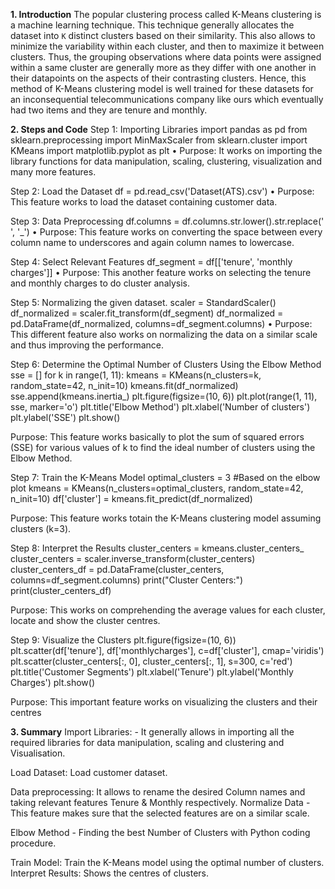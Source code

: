 **1. Introduction**
The popular clustering process called K-Means clustering is a machine learning
technique. This technique generally allocates the dataset into `K` distinct clusters
based on their similarity. This also allows to minimize the variability within each
cluster, and then to maximize it between clusters. Thus, the grouping observations
where data points were assigned within a same cluster are generally more as they
differ with one another in their datapoints on the aspects of their contrasting clusters.
Hence, this method of K-Means clustering model is well trained for these datasets for
an inconsequential telecommunications company like ours which eventually had two
items and they are tenure and monthly.


**2. Steps and Code**
Step 1: Importing Libraries
import pandas as pd
from sklearn.preprocessing import MinMaxScaler
from sklearn.cluster import KMeans
import matplotlib.pyplot as plt
• Purpose: It works on importing the library functions for data manipulation,
scaling, clustering, visualization and many more features.

Step 2: Load the Dataset
df = pd.read_csv('Dataset(ATS).csv')
• Purpose: This feature works to load the dataset containing customer data.

Step 3: Data Preprocessing
df.columns = df.columns.str.lower().str.replace(' ', '_')
• Purpose: This feature works on converting the space between every column
name to underscores and again column names to lowercase.

Step 4: Select Relevant Features
df_segment = df[['tenure', 'monthly charges']]
• Purpose: This another feature works on selecting the tenure and monthly
charges to do cluster analysis.

Step 5: Normalizing the given dataset.
scaler = StandardScaler()
df_normalized = scaler.fit_transform(df_segment)
df_normalized = pd.DataFrame(df_normalized, columns=df_segment.columns)
• Purpose: This different feature also works on normalizing the data on a similar
scale and thus improving the performance.

Step 6: Determine the Optimal Number of Clusters Using the Elbow Method
sse = []
for k in range(1, 11):
kmeans = KMeans(n_clusters=k, random_state=42, n_init=10)
kmeans.fit(df_normalized)
sse.append(kmeans.inertia_)
plt.figure(figsize=(10, 6))
plt.plot(range(1, 11), sse, marker='o')
plt.title('Elbow Method')
plt.xlabel('Number of clusters')
plt.ylabel('SSE')
plt.show()

Purpose: This feature works basically to plot the sum of squared errors (SSE)
for various values of k to find the ideal number of clusters using the Elbow
Method.

Step 7: Train the K-Means Model
optimal_clusters = 3 #Based on the elbow plot
kmeans = KMeans(n_clusters=optimal_clusters, random_state=42, n_init=10)
df['cluster'] = kmeans.fit_predict(df_normalized)

Purpose: This feature works totain the K-Means clustering model assuming
clusters (k=3).

Step 8: Interpret the Results
cluster_centers = kmeans.cluster_centers_
cluster_centers = scaler.inverse_transform(cluster_centers)
cluster_centers_df = pd.DataFrame(cluster_centers, columns=df_segment.columns)
print("Cluster Centers:")
print(cluster_centers_df)

Purpose: This works on comprehending the average values for each cluster,
locate and show the cluster centres.

Step 9: Visualize the Clusters
plt.figure(figsize=(10, 6))
plt.scatter(df['tenure'], df['monthlycharges'], c=df['cluster'], cmap='viridis')
plt.scatter(cluster_centers[:, 0], cluster_centers[:, 1], s=300, c='red')
plt.title('Customer Segments')
plt.xlabel('Tenure')
plt.ylabel('Monthly Charges')
plt.show()

Purpose: This important feature works on visualizing the clusters and their
centres


**3. Summary**
Import Libraries: - It generally allows in importing all the required libraries for data
manipulation, scaling and clustering and Visualisation.

Load Dataset: Load customer dataset.

Data preprocessing: It allows to rename the desired Column names and taking relevant features Tenure & Monthly respectively.
Normalize Data -This feature makes sure that the selected features are on a similar scale.

Elbow Method - Finding the best Number of Clusters with Python coding procedure.

Train Model: Train the K-Means model using the optimal number of clusters.
Interpret Results: Shows the centres of clusters.
